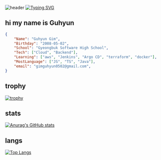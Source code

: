 ![header](https://capsule-render.vercel.app/api?type=waving&color=6994CDEE&text=&animation=twinkling&height=80)
[![Typing SVG](https://readme-typing-svg.demolab.com?font=Alkatra&weight=500&size=45&duration=3500&pause=3&color=6994CDEE&center=false&vCenter=false&multiline=true&repeat=true&width=1000&height=100&lines=Welcome+to+guhyun's+GitHub!👋)](https://git.io/typing-svg)
 

## hi my name is Guhyun

```json
{
    "Name": "Guhyun Gim",
    "Birthday": "2008-05-02",
    "School": "Gyeongbuk Software High School",
    "Tech": ["Cloud", "Backend"],
    "Learning": ["aws", "Jenkins", "Argo CD", "terraform", "docker"],
    "MostLanguage": ["JS", "TS", "Java"],
    "email": "gimguhyun0502@gmail.com",
}
```

## trophy

[![trophy](https://github-profile-trophy.vercel.app/?username=kgh852)]()

## stats



[![Anurag's GitHub stats](https://github-readme-stats.vercel.app/api?username=kgh852)]()
  
## langs



[![Top Langs](https://github-readme-stats.vercel.app/api/top-langs/?username=kgh852)]()


